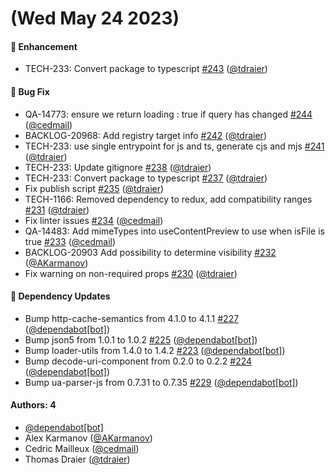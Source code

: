 # (Wed May 24 2023)

#### 🚀 Enhancement

- TECH-233: Convert package to typescript [#243](https://github.com/Jahia/javascript-components/pull/243) ([@tdraier](https://github.com/tdraier))

#### 🐛 Bug Fix

- QA-14773: ensure we return loading : true if query has changed [#244](https://github.com/Jahia/javascript-components/pull/244) ([@cedmail](https://github.com/cedmail))
- BACKLOG-20968: Add registry target info [#242](https://github.com/Jahia/javascript-components/pull/242) ([@tdraier](https://github.com/tdraier))
- TECH-233: use single entrypoint for js and ts, generate cjs and mjs [#241](https://github.com/Jahia/javascript-components/pull/241) ([@tdraier](https://github.com/tdraier))
- TECH-233: Update gitignore [#238](https://github.com/Jahia/javascript-components/pull/238) ([@tdraier](https://github.com/tdraier))
- TECH-233: Convert package to typescript [#237](https://github.com/Jahia/javascript-components/pull/237) ([@tdraier](https://github.com/tdraier))
- Fix publish script [#235](https://github.com/Jahia/javascript-components/pull/235) ([@tdraier](https://github.com/tdraier))
- TECH-1166: Removed dependency to redux, add compatibility ranges [#231](https://github.com/Jahia/javascript-components/pull/231) ([@tdraier](https://github.com/tdraier))
- Fix linter issues [#234](https://github.com/Jahia/javascript-components/pull/234) ([@cedmail](https://github.com/cedmail))
- QA-14483: Add mimeTypes into useContentPreview to use when isFile is true [#233](https://github.com/Jahia/javascript-components/pull/233) ([@cedmail](https://github.com/cedmail))
- BACKLOG-20903 Add possibility to determine visibility [#232](https://github.com/Jahia/javascript-components/pull/232) ([@AKarmanov](https://github.com/AKarmanov))
- Fix warning on non-required props [#230](https://github.com/Jahia/javascript-components/pull/230) ([@tdraier](https://github.com/tdraier))

#### 🔩 Dependency Updates

- Bump http-cache-semantics from 4.1.0 to 4.1.1 [#227](https://github.com/Jahia/javascript-components/pull/227) ([@dependabot[bot]](https://github.com/dependabot[bot]))
- Bump json5 from 1.0.1 to 1.0.2 [#225](https://github.com/Jahia/javascript-components/pull/225) ([@dependabot[bot]](https://github.com/dependabot[bot]))
- Bump loader-utils from 1.4.0 to 1.4.2 [#223](https://github.com/Jahia/javascript-components/pull/223) ([@dependabot[bot]](https://github.com/dependabot[bot]))
- Bump decode-uri-component from 0.2.0 to 0.2.2 [#224](https://github.com/Jahia/javascript-components/pull/224) ([@dependabot[bot]](https://github.com/dependabot[bot]))
- Bump ua-parser-js from 0.7.31 to 0.7.35 [#229](https://github.com/Jahia/javascript-components/pull/229) ([@dependabot[bot]](https://github.com/dependabot[bot]))

#### Authors: 4

- [@dependabot[bot]](https://github.com/dependabot[bot])
- Alex Karmanov ([@AKarmanov](https://github.com/AKarmanov))
- Cedric Mailleux ([@cedmail](https://github.com/cedmail))
- Thomas Draier ([@tdraier](https://github.com/tdraier))
